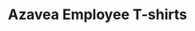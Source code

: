 ---
layout: project
page_class: p-project
title: "Azavea Employee T-shirts"
featured-image: "azavea-employee-gifts/2018-tshirt/azavea-tshirt-2018.png"
featured-alt: "T-shirt designed for Azavea"
featured-bg: "#bed3da"
featured-style: box
image-folder: "azavea-employee-gifts"
excerpt: "Branded graphic design."
---